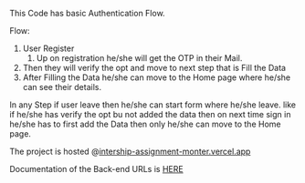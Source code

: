 This Code has basic Authentication Flow. 

Flow:
1. User Register
	1. Up on registration he/she will get the OTP in their Mail.
2. Then they will verify the opt and move to next step that is Fill the Data 
3. After Filling the Data he/she can move to the Home page where he/she can see their details.

In any Step if user leave then he/she can start form where he/she leave. like if he/she has verify the opt bu not added the data then on next time sign in he/she has to first add the Data then only he/she can move to the Home page.

The project is hosted @[intership-assignment-monter.vercel.app](https://intership-assignment-monter.vercel.app/)

Documentation of the Back-end URLs is [HERE](https://documenter.getpostman.com/view/25626701/2sA3BoYr2Z)
